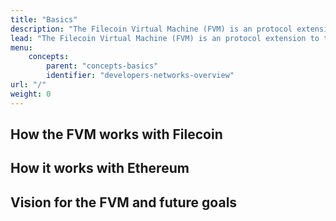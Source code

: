 ```yaml
---
title: "Basics"
description: "The Filecoin Virtual Machine (FVM) is an protocol extension to the Filecoin network that allows developers to create small applications that interact with data stored on the network. This website contains information on how to use the FVM, potential use cases, along with reference documentation and examples."
lead: "The Filecoin Virtual Machine (FVM) is an protocol extension to the Filecoin network that allows developers to create small applications that interact with data stored on the network. This website contains information on how to use the FVM, potential use cases, along with reference documentation and examples."
menu:
    concepts:
        parent: "concepts-basics"
        identifier: "developers-networks-overview"
url: "/"
weight: 0
---
```


## How the FVM works with Filecoin

## How it works with Ethereum

## Vision for the FVM and future goals
